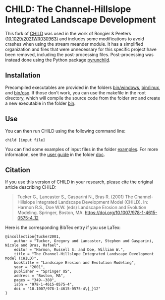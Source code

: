 # CHILD: The Channel-Hillslope Integrated Landscape Development

This fork of [CHILD](https://github.com/childmodel/child) was used in the work of Rongier & Peeters ([10.1029/2021WR030963](https://doi.org/10.1029/2021WR030963)) and includes some modifications to avoid crashes when using the stream meander module. It has a simplified organization and files that were unnecessary for this specific project have been removed, including the post-processing files. Post-processing was instead done using the Python package [pyrunchild](https://github.com/grongier/pyrunchild).

## Installation

Precompiled executables are provided in the folders [bin/windows](bin/windows), [bin/linux](bin/linux), and [bin/osx](bin/osx). If those don't work, you can use the makefile in the root directory, which will compile the source code from the folder *src* and create a new executable in the folder [bin](bin).

## Use

You can then run CHILD using the following command line:

    child [input file]

You can find some examples of input files in the folder [examples](examples). For more information, see the [user guide](doc/child_users_guide.pdf) in the folder [doc](doc).

## Citation

If you use this version of CHILD in your research, please cite the original article describing CHILD:

> Tucker G., Lancaster S., Gasparini N., Bras R. (2001) The Channel-Hillslope Integrated Landscape Development Model (CHILD). In: Harmon R.S., Doe W.W. (eds) Landscape Erosion and Evolution Modeling. Springer, Boston, MA. https://doi.org/10.1007/978-1-4615-0575-4_12

Here is the corresponding BibTex entry if you use LaTex:

    @incollection{Tucker2001,
        author = "Tucker, Gregory and Lancaster, Stephen and Gasparini, Nicole and Bras, Rafael",
        editor = "Harmon, Russell S. and Doe, William W.",
        title = "The Channel-Hillslope Integrated Landscape Development Model (CHILD)",
        booktitle = "Landscape Erosion and Evolution Modeling",
        year = "2001",
        publisher = "Springer US",
        address = "Boston, MA",
        pages = "349--388",
        isbn = "978-1-4615-0575-4",
        doi = "10.1007/978-1-4615-0575-4\{_}12"
    }
